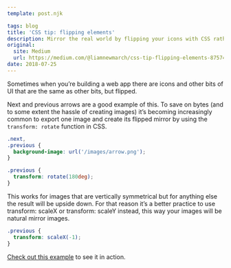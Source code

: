 ```yaml
---
template: post.njk

tags: blog
title: 'CSS tip: flipping elements'
description: Mirror the real world by flipping your icons with CSS rather than rotating.
original:
  site: Medium
  url: https://medium.com/@liamnewmarch/css-tip-flipping-elements-875742eb5186
date: 2018-07-25
---
```


Sometimes when you’re building a web app there are icons and other bits of UI that are the same as other bits, but flipped.

Next and previous arrows are a good example of this. To save on bytes (and to some extent the hassle of creating images) it’s becoming increasingly common to export one image and create its flipped mirror by using the `transform: rotate` function in CSS.

```css
.next,
.previous {
  background-image: url('/images/arrow.png');
}

.previous {
  transform: rotate(180deg);
}
```

This works for images that are vertically symmetrical but for anything else the result will be upside down. For that reason it’s a better practice to use transform: scaleX or transform: scaleY instead, this way your images will be natural mirror images.

```css
.previous {
  transform: scaleX(-1);
}
```

[Check out this example](https://codepen.io/liamnewmarch/embed/xJrpxW) to see it in action.
